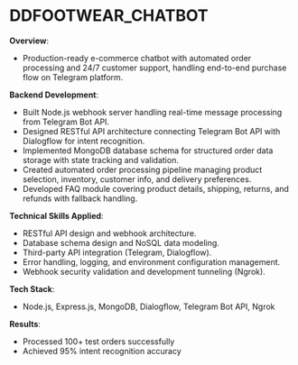 # DDFOOTWEAR_CHATBOT
**Overview**:
- Production-ready e-commerce chatbot with automated order processing and 24/7 customer support, handling end-to-end purchase flow on Telegram platform.

**Backend Development**:
- Built Node.js webhook server handling real-time message processing from Telegram Bot API. 
- Designed RESTful API architecture connecting Telegram Bot API with Dialogflow for intent recognition. 
- Implemented MongoDB database schema for structured order data storage with state tracking and validation. 
- Created automated order processing pipeline managing product selection, inventory, customer info, and delivery preferences. 
- Developed FAQ module covering product details, shipping, returns, and refunds with fallback handling.

**Technical Skills Applied**:
- RESTful API design and webhook architecture. 
- Database schema design and NoSQL data modeling. 
- Third-party API integration (Telegram, Dialogflow). 
- Error handling, logging, and environment configuration management. 
- Webhook security validation and development tunneling (Ngrok).

**Tech Stack**:
- Node.js, Express.js, MongoDB, Dialogflow, Telegram Bot API, Ngrok

**Results**:
- Processed 100+ test orders successfully
- Achieved 95% intent recognition accuracy
